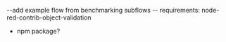 --add example flow from benchmarking subflows
-- requirements: 
node-red-contrib-object-validation
+ npm package?
